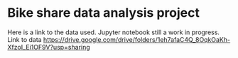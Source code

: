 # Bike share data analysis project

Here is a link to the data used. Jupyter notebook still a work in progress. Link to data https://drive.google.com/drive/folders/1eh7afaC4Q_8OqkOaKh-XfzoI_Ei1OF9V?usp=sharing